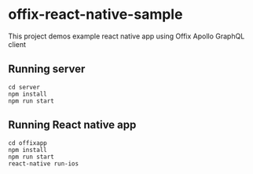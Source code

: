 # offix-react-native-sample

This project demos example react native app using Offix Apollo GraphQL client

## Running server

```
cd server
npm install 
npm run start
```

## Running React native app

```
cd offixapp
npm install 
npm run start
react-native run-ios
```





